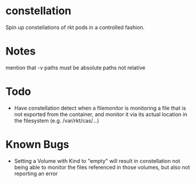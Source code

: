 # constellation
Spin up constellations of rkt pods in a controlled fashion.

# Notes
mention that -v paths must be absolute paths not relative

# Todo
- Have constellation detect when a filemonitor is monitoring a file that is not exported from the container, and monitor it via its
  actual location in the filesystem (e.g. /var/rkt/cas/...)
# Known Bugs
- Setting a Volume with Kind to "empty" will result in constellation not being able to monitor the files referenced in those volumes, 
  but also not reporting an error
